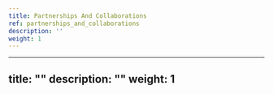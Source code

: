 ```yaml
---
title: Partnerships And Collaborations
ref: partnerships_and_collaborations
description: ''
weight: 1
---
```

---
title: ""
description: ""
weight: 1
---